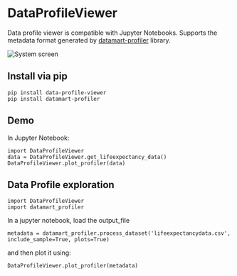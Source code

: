 # DataProfileViewer

Data profile viewer is compatible with Jupyter Notebooks. Supports the metadata format generated by [datamart-profiler](https://docs.auctus.vida-nyu.org/python/datamart-profiler.html#) library.

![System screen](https://github.com/soniacq/DataProfileVis/blob/master/imgs/data_profile_viewer.png)

## Install via pip

~~~~
pip install data-profile-viewer
pip install datamart-profiler
~~~~

## Demo

In Jupyter Notebook:
~~~~
import DataProfileViewer
data = DataProfileViewer.get_lifeexpectancy_data()
DataProfileViewer.plot_profiler(data)
~~~~

## Data Profile exploration

~~~~
import DataProfileViewer
import datamart_profiler
~~~~

In a jupyter notebook, load the output_file 

~~~~
metadata = datamart_profiler.process_dataset('lifeexpectancydata.csv', include_sample=True, plots=True)
~~~~

and then plot it using:

~~~~
DataProfileViewer.plot_profiler(metadata)
~~~~
